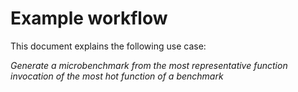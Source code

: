 # Example workflow 

This document explains the following use case:

_Generate a microbenchmark from the most representative function invocation of
the most hot function of a benchmark_
